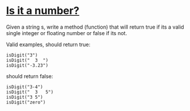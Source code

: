 # [Is it a number?](https://www.codewars.com/kata/is-it-a-number "https://www.codewars.com/kata/57126304cdbf63c6770012bd")

Given a string s, write a method (function) that will return true if its a valid single integer or floating number or false if its not.

Valid examples, should return true:

```
isDigit("3")
isDigit("  3  ")
isDigit("-3.23")
```

should return false:

```
isDigit("3-4")
isDigit("  3   5")
isDigit("3 5")
isDigit("zero")
```
